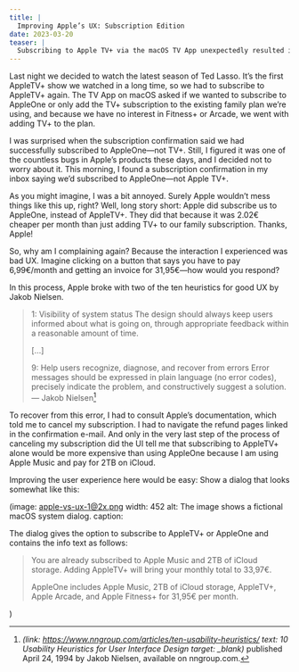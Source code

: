 ```yaml
---
title: |
  Improving Apple’s UX: Subscription Edition
date: 2023-03-20
teaser: |
  Subscribing to Apple TV+ via the macOS TV App unexpectedly resulted in a subscription to AppleOne instead. This confused me until I realized Apple had selected the cheaper option without asking.
---
```

Last night we decided to watch the latest season of Ted Lasso. It’s the first AppleTV+ show we watched in a long time, so we had to subscribe to AppleTV+ again. The TV App on macOS asked if we wanted to subscribe to AppleOne or only add the TV+ subscription to the existing family plan we’re using, and because we have no interest in Fitness+ or Arcade, we went with adding TV+ to the plan.

I was surprised when the subscription confirmation said we had successfully subscribed to AppleOne—not TV+. Still, I figured it was one of the countless bugs in Apple’s products these days, and I decided not to worry about it. This morning, I found a subscription confirmation in my inbox saying we’d subscribed to AppleOne—not Apple TV+.

As you might imagine, I was a bit annoyed. Surely Apple wouldn’t mess things like this up, right? Well, long story short: Apple did subscribe us to AppleOne, instead of AppleTV+. They did that because it was 2.02€ cheaper per month than just adding TV+ to our family subscription. Thanks, Apple!

So, why am I complaining again? Because the interaction I experienced was bad UX. Imagine clicking on a button that says you have to pay 6,99€/month and getting an invoice for 31,95€—how would you respond?

In this process, Apple broke with two of the ten heuristics for good UX by Jakob Nielsen.

> 1: Visibility of system status
> The design should always keep users informed about what is going on, through appropriate feedback within a reasonable amount of time.
> 
> […]
> 
> 9: Help users recognize, diagnose, and recover from errors
> Error messages should be expressed in plain language (no error codes), precisely indicate the problem, and constructively suggest a solution.
> — Jakob Nielsen[^nngroup]

[^nngroup]: <cite>(link: https://www.nngroup.com/articles/ten-usability-heuristics/ text: 10 Usability Heuristics for User Interface Design target: _blank)</cite> published April 24, 1994 by Jakob Nielsen, available on nngroup.com.

To recover from this error, I had to consult Apple’s documentation, which told me to cancel my subscription. I had to navigate the refund pages linked in the confirmation e-mail. And only in the very last step of the process of canceling my subscription did the UI tell me that subscribing to AppleTV+ alone would be more expensive than using AppleOne because I am using Apple Music and pay for 2TB on iCloud.

Improving the user experience here would be easy: Show a dialog that looks somewhat like this:

(image: apple-vs-ux-1@2x.png width: 452 alt: The image shows a fictional macOS system dialog. caption: <p>The dialog gives the option to subscribe to AppleTV+ or AppleOne and contains the info text as follows:</p><blockquote><p>You are already subscribed to Apple Music and 2TB of iCloud storage. Adding AppleTV+ will bring your monthly total to 33,97€.</p><p>AppleOne includes Apple Music, 2TB of iCloud storage, AppleTV+, Apple Arcade, and Apple Fitness+ for 31,95€ per month.</p></blockquote>)
